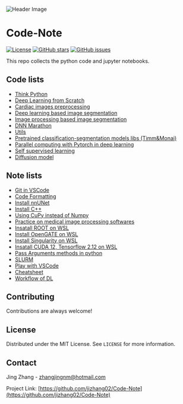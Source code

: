 ![Header Image](/figures/dream_codeworld.jpg)

# Code-Note 


[![License](https://img.shields.io/badge/license-MIT-blue.svg)](https://opensource.org/licenses/MIT)
[![GitHub stars](https://img.shields.io/github/stars/jizhang02/CODE.svg)](https://github.com/jizhang02/CODE/stargazers)
[![GitHub issues](https://img.shields.io/github/issues/jizhang02/CODE.svg)](https://github.com/jizhang02/CODE/issues)

This repo collects the python code and jupyter notebooks.

## Code lists
* [Think Python](./tutorials/think_python.ipynb)
* [Deep Learning from Scratch](./tutorials/deep_learning_from_scratch.ipynb)
* [Cardiac images preprocessing](/cardiac-dataset-preprocess)
* [Deep learning based image segmentation](/segmentation-dl/)
* [Image processing based image segmentation](/segmentation-mip/)
* [DNN Marathon](./tutorials/dnn_marathon.ipynb)
* [Utils](/utils/)
* [Pretrained classification-segmentation models libs (Timm&Monai)](./tutorials/models_cls_seg.ipynb)
* [Parallel computing with Pytorch in deep learning](./tutorials/parallel_computing.ipynb)
* [Self supervised learning](./tutorials/self_supervised_learning.ipynb)
* [Diffusion model](./tutorials/diffusion_model.ipynb)

## Note lists
* [Git in VSCode](./Note/docs/Git-VSCode.md)
* [Code Formatting](./Note/docs/CodeFormatting.md)
* [Install nnUNet](./Note/docs/Install-nnUnet.md)
* [Install C++](./Note/docs/Install-C++.md)
* [Using CuPy instead of Numpy](./Note/docs/CuPy.md)
* [Practice on medical image processing softwares](./Note/docs/Medical-imaging-processing-software.md)
* [Insatall ROOT on WSL](./Note/docs/Install-ROOT-on-WSL.md)
* [Install OpenGATE on WSL](./Note/docs/Install-OpenGATE-on-WSL.md) 
* [Install Singularity on WSL](./Note/docs/Install-Singularity-on-WSL.md) <!--it must be no space in the file!-->
* [Insatall CUDA 12, Tensorflow 2.12 on WSL](./Note/docs/Install-Tensorflow-on-WSL.md)
* [Pass Arguments methods in python](./Note/docs/PassArguementsPython.md)
* [SLURM](./Note/docs/SLURM.md)
* [Play with VSCode](./Note/docs/Play-with-vscode.md)
* [Cheatsheet](./Note/docs/cheatsheet.markdown)
* [Workflow of DL](./Note/docs/DL-workflow.md)

## Contributing

Contributions are always welcome!

## License

Distributed under the MIT License. See `LICENSE` for more information.

## Contact

Jing Zhang - zhangjingnm@hotmail.com

Project Link: [https://github.com/jizhang02/Code-Note](https://github.com/jizhang02/Code-Note)

